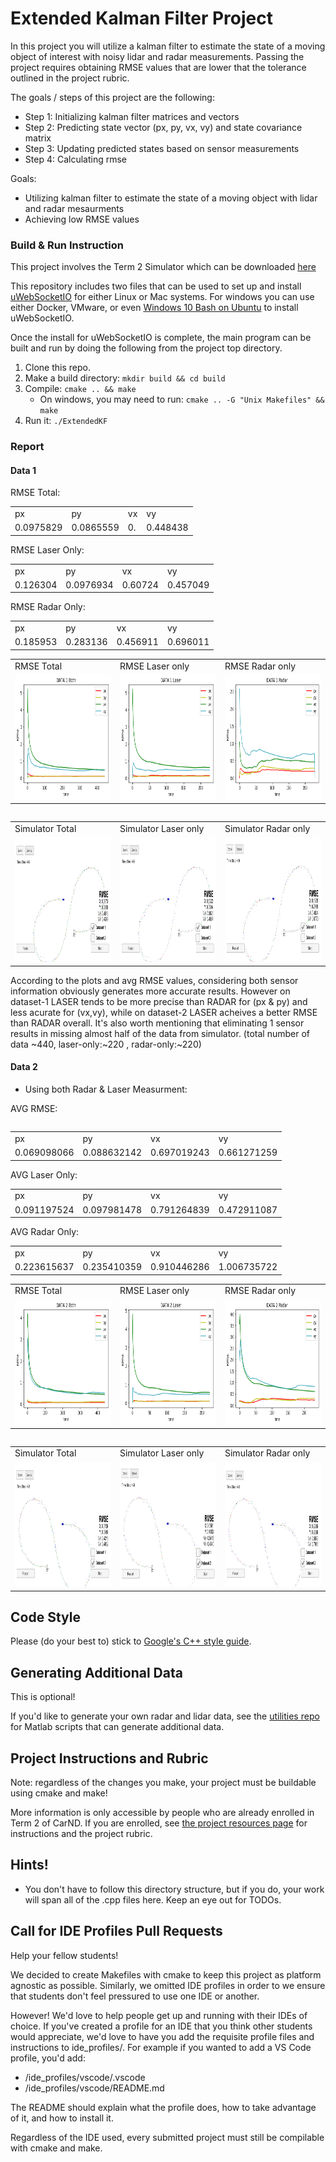 # Extended Kalman Filter Project

In this project you will utilize a kalman filter to estimate the state of a moving object of interest with noisy lidar and radar measurements. Passing the project requires obtaining RMSE values that are lower that the tolerance outlined in the project rubric. 

The goals / steps of this project are the following:

* Step 1: Initializing kalman filter matrices and vectors 
* Step 2: Predicting state vector (px, py, vx, vy) and state covariance matrix 
* Step 3: Updating predicted states based on sensor measurements
* Step 4: Calculating rmse

Goals:
* Utilizing kalman filter to estimate the state of a moving object with lidar and radar mesaurments
* Achieving low RMSE values  

### Build & Run Instruction
This project involves the Term 2 Simulator which can be downloaded [here](https://github.com/udacity/self-driving-car-sim/releases)

This repository includes two files that can be used to set up and install [uWebSocketIO](https://github.com/uWebSockets/uWebSockets) for either Linux or Mac systems. For windows you can use either Docker, VMware, or even [Windows 10 Bash on Ubuntu](https://www.howtogeek.com/249966/how-to-install-and-use-the-linux-bash-shell-on-windows-10/) to install uWebSocketIO. 

Once the install for uWebSocketIO is complete, the main program can be built and run by doing the following from the project top directory.

1. Clone this repo.
2. Make a build directory: `mkdir build && cd build`
3. Compile: `cmake .. && make` 
   * On windows, you may need to run: `cmake .. -G "Unix Makefiles" && make`
4. Run it: `./ExtendedKF `

### Report

#### Data 1

RMSE Total:
<table style="width:100%">
  <tr>
    <td>px </td>
    <td>py </td>
    <td>vx </td>
    <td>vy </td>
  </tr>
  <tr>
    <td>0.0975829</td>
    <td>0.0865559</td>
    <td>0.</td>
    <td>0.448438</td>
  </tr>
</table>

RMSE Laser Only:
<table style="width:100%">
  <tr>
    <td>px </td>
    <td>py </td>
    <td>vx </td>
    <td>vy </td>
  </tr>
  <tr>
    <td>0.126304</td>
    <td>0.0976934</td>
    <td>0.60724</td>
    <td>0.457049</td>
  </tr>
</table>

RMSE Radar Only:
<table style="width:100%">
  <tr>
    <td>px </td>
    <td>py </td>
    <td>vx </td>
    <td>vy </td>
  </tr>
  <tr>
    <td>0.185953</td>
    <td>0.283136</td>
    <td>0.456911</td>
    <td>0.696011</td>
  </tr>
</table>

<table style="width:100%">
  <tr>
    <td>RMSE Total</td>
    <td>RMSE Laser only</td>
    <td>RMSE Radar only</td>
  </tr>
  <tr>
    <td><img src="./dataset1/rmse_total.png" width="350" height="200"/></td>
    <td><img src="./dataset1/rmse_laser.png" width="350" height="200"/></td>
    <td><img src="./dataset1/rmse_radar.png" width="350" height="200"/></td>
  </tr>
  <tr>
<table>

<table style="width:100%">
  <tr>
    <td>Simulator Total</td>
    <td>Simulator Laser only</td>
    <td>Simulator Radar only</td>
  </tr>
  <tr>
    <td><img src="./dataset1/sim_total.png" width="350" height="200"/></td>
    <td><img src="./dataset1/sim_laser.png" width="350" height="200"/></td>
    <td><img src="./dataset1/sim_radar.png" width="350" height="200"/></td>
  </tr>
  <tr>
<table>

According to the plots and avg RMSE values, considering both sensor information obviously generates more accurate results. However on dataset-1 LASER tends to be more precise than RADAR for (px & py) and less acurate for (vx,vy), while on dataset-2 LASER acheives a better RMSE than RADAR overall. 
It's also worth mentioning that eliminating 1 sensor results in missing almost half of the data from simulator. (total number of data ~440, laser-only:~220 , radar-only:~220)

#### Data 2

* Using both Radar & Laser Measurment:

AVG RMSE:
<table style="width:100%">
  <tr>
    <td>px </td>
    <td>py </td>
    <td>vx </td>
    <td>vy </td>
  </tr>
  <tr>
    <td>0.069098066</td>
    <td>0.088632142</td>
    <td>0.697019243</td>
    <td>0.661271259</td>
  </tr>
</table>

AVG Laser Only:
<table style="width:100%">
  <tr>
    <td>px </td>
    <td>py </td>
    <td>vx </td>
    <td>vy </td>
  </tr>
  <tr>
    <td>0.091197524</td>
    <td>0.097981478</td>
    <td>0.791264839</td>
    <td>0.472911087</td>
  </tr>
</table>

AVG Radar Only:
<table style="width:100%">
  <tr>
    <td>px </td>
    <td>py </td>
    <td>vx </td>
    <td>vy </td>
  </tr>
  <tr>
    <td>0.223615637</td>
    <td>0.235410359</td>
    <td>0.910446286</td>
    <td>1.006735722</td>
  </tr>
</table>

<table style="width:100%">
  <tr>
    <td>RMSE Total</td>
    <td>RMSE Laser only</td>
    <td>RMSE Radar only</td>
  </tr>
  <tr>
    <td><img src="./dataset2/rmse_total.png" width="350" height="200"/></td>
    <td><img src="./dataset2/rmse_laser.png" width="350" height="200"/></td>
    <td><img src="./dataset2/rmse_radar.png" width="350" height="200"/></td>
  </tr>
  <tr>
<table>

<table style="width:100%">
  <tr>
    <td>Simulator Total</td>
    <td>Simulator Laser only</td>
    <td>Simulator Radar only</td>
  </tr>
  <tr>
    <td><img src="./dataset2/sim_total.png" width="350" height="200"/></td>
    <td><img src="./dataset2/sim_laser.png" width="350" height="200"/></td>
    <td><img src="./dataset2/sim_radar.png" width="350" height="200"/></td>
  </tr>
  <tr>
<table>

## Code Style

Please (do your best to) stick to [Google's C++ style guide](https://google.github.io/styleguide/cppguide.html).

## Generating Additional Data

This is optional!

If you'd like to generate your own radar and lidar data, see the
[utilities repo](https://github.com/udacity/CarND-Mercedes-SF-Utilities) for
Matlab scripts that can generate additional data.

## Project Instructions and Rubric

Note: regardless of the changes you make, your project must be buildable using
cmake and make!

More information is only accessible by people who are already enrolled in Term 2
of CarND. If you are enrolled, see [the project resources page](https://classroom.udacity.com/nanodegrees/nd013/parts/40f38239-66b6-46ec-ae68-03afd8a601c8/modules/0949fca6-b379-42af-a919-ee50aa304e6a/lessons/f758c44c-5e40-4e01-93b5-1a82aa4e044f/concepts/382ebfd6-1d55-4487-84a5-b6a5a4ba1e47)
for instructions and the project rubric.

## Hints!

* You don't have to follow this directory structure, but if you do, your work
  will span all of the .cpp files here. Keep an eye out for TODOs.

## Call for IDE Profiles Pull Requests

Help your fellow students!

We decided to create Makefiles with cmake to keep this project as platform
agnostic as possible. Similarly, we omitted IDE profiles in order to we ensure
that students don't feel pressured to use one IDE or another.

However! We'd love to help people get up and running with their IDEs of choice.
If you've created a profile for an IDE that you think other students would
appreciate, we'd love to have you add the requisite profile files and
instructions to ide_profiles/. For example if you wanted to add a VS Code
profile, you'd add:

* /ide_profiles/vscode/.vscode
* /ide_profiles/vscode/README.md

The README should explain what the profile does, how to take advantage of it,
and how to install it.

Regardless of the IDE used, every submitted project must
still be compilable with cmake and make.
